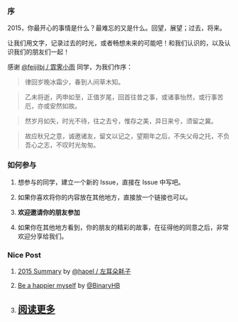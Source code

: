 ### 序

2015，你最开心的事情是什么？最难忘的又是什么。回望，展望；过去，将来。

让我们用文字，记录过去的时光，或者畅想未来的可能吧！和我们认识的，以及认识我们的朋友们一起！

感谢 [@feijilbj / 霏霁小雨](https://github.com/feijilbj) 同学，为我们作序：

> 律回岁晚冰霜少，春到人间草木知。

> 乙未将逝，丙申如至，正值岁尾，回首往昔之事，或诸事怡然，或行事苦厄，亦或安然如故。

> 然岁月如矢，时光不待，往之去兮，惟存之美，异日来兮，须留之冀。

> 故应秋兄之意，诚邀诸友，留文以记之，望期年之后，不失父母之托，不负吾心之志，不叹时光匆匆。

### 如何参与

1.  想参与的同学，建立一个新的 Issue，直接在 Issue 中写吧。

2.  如果你喜欢将你的内容放在其他地方，直接放一个链接也可以。

3.  **欢迎邀请你的朋友参加**

4.  如果你在其他地方看到，你的朋友的精彩的故事，在征得他的同意之后，非常欢迎分享给我们。


### Nice Post


1.  [2015 Summary](https://github.com/winter-fall/Bye2015Hi2016/issues/4) by [@haoel / 左耳朵耗子](https://github.com/haoel)

1.  [Be a happier myself](https://github.com/winter-fall/Bye2015Hi2016/issues/37) by [@BinaryHB](https://github.com/BinaryHB)


1.  ## [阅读更多](https://github.com/winter-fall/Bye2015Hi2016/issues)

